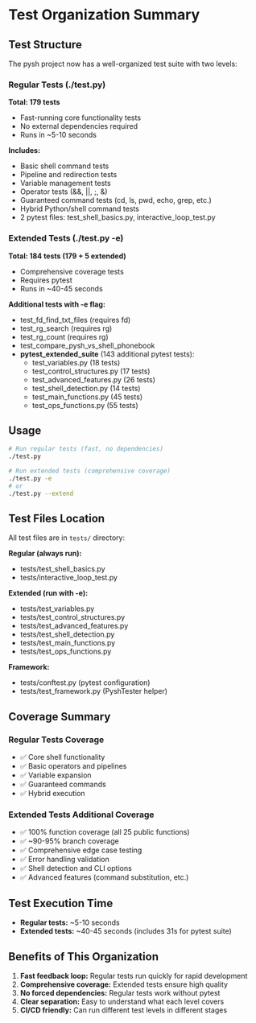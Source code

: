 # Test Organization Summary

## Test Structure

The pysh project now has a well-organized test suite with two levels:

### Regular Tests (./test.py)
**Total: 179 tests**
- Fast-running core functionality tests
- No external dependencies required
- Runs in ~5-10 seconds

**Includes:**
- Basic shell command tests
- Pipeline and redirection tests
- Variable management tests
- Operator tests (&&, ||, ;, &)
- Guaranteed command tests (cd, ls, pwd, echo, grep, etc.)
- Hybrid Python/shell command tests
- 2 pytest files: test_shell_basics.py, interactive_loop_test.py

### Extended Tests (./test.py -e)
**Total: 184 tests (179 + 5 extended)**
- Comprehensive coverage tests
- Requires pytest
- Runs in ~40-45 seconds

**Additional tests with -e flag:**
- test_fd_find_txt_files (requires fd)
- test_rg_search (requires rg)
- test_rg_count (requires rg)
- test_compare_pysh_vs_shell_phonebook
- **pytest_extended_suite** (143 additional pytest tests):
  - test_variables.py (18 tests)
  - test_control_structures.py (17 tests)
  - test_advanced_features.py (26 tests)
  - test_shell_detection.py (14 tests)
  - test_main_functions.py (45 tests)
  - test_ops_functions.py (55 tests)

## Usage

```bash
# Run regular tests (fast, no dependencies)
./test.py

# Run extended tests (comprehensive coverage)
./test.py -e
# or
./test.py --extend
```

## Test Files Location

All test files are in `tests/` directory:

**Regular (always run):**
- tests/test_shell_basics.py
- tests/interactive_loop_test.py

**Extended (run with -e):**
- tests/test_variables.py
- tests/test_control_structures.py
- tests/test_advanced_features.py
- tests/test_shell_detection.py
- tests/test_main_functions.py
- tests/test_ops_functions.py

**Framework:**
- tests/conftest.py (pytest configuration)
- tests/test_framework.py (PyshTester helper)

## Coverage Summary

### Regular Tests Coverage
- ✅ Core shell functionality
- ✅ Basic operators and pipelines
- ✅ Variable expansion
- ✅ Guaranteed commands
- ✅ Hybrid execution

### Extended Tests Additional Coverage
- ✅ 100% function coverage (all 25 public functions)
- ✅ ~90-95% branch coverage
- ✅ Comprehensive edge case testing
- ✅ Error handling validation
- ✅ Shell detection and CLI options
- ✅ Advanced features (command substitution, etc.)

## Test Execution Time

- **Regular tests:** ~5-10 seconds
- **Extended tests:** ~40-45 seconds (includes 31s for pytest suite)

## Benefits of This Organization

1. **Fast feedback loop:** Regular tests run quickly for rapid development
2. **Comprehensive coverage:** Extended tests ensure high quality
3. **No forced dependencies:** Regular tests work without pytest
4. **Clear separation:** Easy to understand what each level covers
5. **CI/CD friendly:** Can run different test levels in different stages
